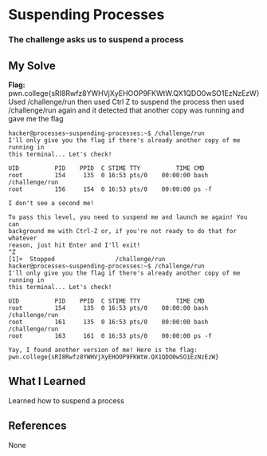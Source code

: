 # Suspending Processes
### The challenge asks us to suspend a process


## My Solve
**Flag:** pwn.college{sRI8Rwfz8YWHVjXyEHOOP9FKWtW.QX1QDO0wSO1EzNzEzW}
Used /challenge/run then used Ctrl Z to suspend the process then used
/challenge/run again and it detected that another copy was running and
gave me the flag


```
hacker@processes~suspending-processes:~$ /challenge/run
I'll only give you the flag if there's already another copy of me running in
this terminal... Let's check!

UID          PID    PPID  C STIME TTY          TIME CMD
root         154     135  0 16:53 pts/0    00:00:00 bash /challenge/run
root         156     154  0 16:53 pts/0    00:00:00 ps -f

I don't see a second me!

To pass this level, you need to suspend me and launch me again! You can
background me with Ctrl-Z or, if you're not ready to do that for whatever
reason, just hit Enter and I'll exit!
^Z
[1]+  Stopped                 /challenge/run
hacker@processes~suspending-processes:~$ /challenge/run
I'll only give you the flag if there's already another copy of me running in
this terminal... Let's check!

UID          PID    PPID  C STIME TTY          TIME CMD
root         154     135  0 16:53 pts/0    00:00:00 bash /challenge/run
root         161     135  0 16:53 pts/0    00:00:00 bash /challenge/run
root         163     161  0 16:53 pts/0    00:00:00 ps -f

Yay, I found another version of me! Here is the flag:
pwn.college{sRI8Rwfz8YWHVjXyEHOOP9FKWtW.QX1QDO0wSO1EzNzEzW}
```

## What I Learned
Learned how to suspend a process 

## References
None